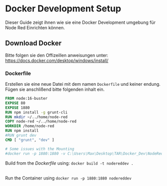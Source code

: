 # Docker Development Setup
Dieser Guide zeigt ihnen wie sie eine Docker Development umgebung für Node Red Einrichten können.

## Download Docker
Bitte folgen sie den Offizeillen anweisungen unter:
https://docs.docker.com/desktop/windows/install/



### Dockerfile

Erstellen sie eine neue Datei mit dem namen `Dockerfile` und keiner endung.
Fügen sie anschlißend bitte folgenden inhalt ein.

```dockerfile
FROM node:16-buster
EXPOSE 80
EXPOSE 1880
RUN npm install -g grunt-cli
RUN mkdir ~/../home/node-red
COPY node-red ~/../home/node-red
WORKDIR /home/node-red
RUN npm install
#RUN grunt dev
CMD [ "grunt", "dev" ]

# Some issues with the Mounting
#docker run -p 1880:1880 -v C:\Users\Max\Desktop\TAR\Docker_Dev\NodeRed_Dev\node-red:/home/node-red nodereddev
```

Build from the _Dockerfile_ using:
`docker build -t nodereddev .`

<br/> Run the Container using `docker run -p 1880:1880 nodereddev`